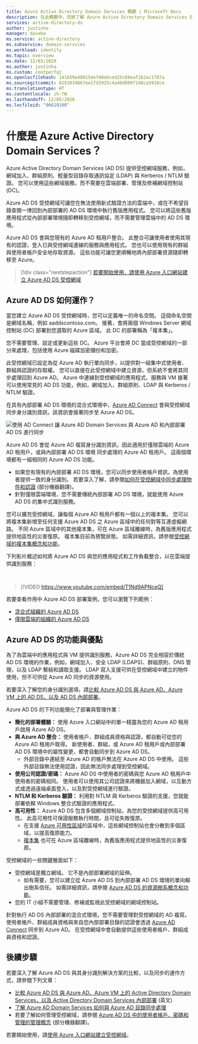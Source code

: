 ```yaml
---
title: Azure Active Directory Domain Services 概觀 | Microsoft Docs
description: 在此概觀中，您將了解 Azure Active Directory Domain Services 提供的內容，以及如何在您的組織中使用它來提供身分識別服務給雲端中的應用程式與服務。
services: active-directory-ds
author: justinha
manager: daveba
ms.service: active-directory
ms.subservice: domain-services
ms.workload: identity
ms.topic: overview
ms.date: 12/03/2020
ms.author: justinha
ms.custom: contperfq1
ms.openlocfilehash: 141b59e400154ef40ebced25c69eaf162ac1787a
ms.sourcegitcommit: 8192034867ee1fd3925c4a48d890f140ca3918ce
ms.translationtype: HT
ms.contentlocale: zh-TW
ms.lasthandoff: 12/05/2020
ms.locfileid: "96619108"
---
```

# <a name="what-is-azure-active-directory-domain-services"></a>什麼是 Azure Active Directory Domain Services？

Azure Active Directory Domain Services (AD DS) 提供受控網域服務，例如，網域加入、群組原則、輕量型目錄存取通訊協定 (LDAP) 與 Kerberos / NTLM 驗證。 您可以使用這些網域服務，而不需要在雲端部署、管理及修補網域控制站 (DC)。

Azure AD DS 受控網域可讓您在無法使用新式驗證方法的雲端中，或在不希望目錄查閱一律回到內部部署的 AD DS 環境中執行舊版應用程式。 您可以將這些舊版應用程式從內部部署環境隨即轉移到受控網域，而不需要管理雲端中的 AD DS 環境。

Azure AD DS 會與您現有的 Azure AD 租用戶整合。 此整合可讓使用者使用其現有的認證，登入已與受控網域連線的服務與應用程式。 您也可以使用現有的群組與使用者帳戶安全地存取資源。 這些功能可讓您更順暢地將內部部署資源隨即轉移至 Azure。

> [!div class="nextstepaction"]
> [若要開始使用，請使用 Azure 入口網站建立 Azure AD DS 受控網域][tutorial-create]

## <a name="how-does-azure-ad-ds-work"></a>Azure AD DS 如何運作？

當您建立 Azure AD DS 受控網域時，您可以定義唯一的命名空間。 這個命名空間是網域名稱，例如 aaddscontoso.com。 接著，會將兩個 Windows Server 網域控制站 (DC) 部署到您選取的 Azure 區域。 此 DC 的部署稱為「複本集」。

您不需要管理、設定或更新這些 DC。 Azure 平台會將 DC 當成受控網域的一部分來處理，包括使用 Azure 磁碟加密備份和加密。

此受控網域已設定為從 Azure AD 執行單向同步，以提供對一組集中式使用者、群組與認證的存取權。 您可以直接在此受控網域中建立資源，但系統不會將其同步處理回到 Azure AD。 Azure 中連線到受控網域的應用程式、服務與 VM 接著可以使用常見的 AD DS 功能，例如，網域加入、群組原則、LDAP 與 Kerberos / NTLM 驗證。

在具有內部部署 AD DS 環境的混合式環境中，[Azure AD Connect][azure-ad-connect] 會與受控網域同步身分識別資訊，該資訊會接著同步至 Azure AD DS。

![使用 AD Connect 讓 Azure AD Domain Services 與 Azure AD 和內部部署 AD DS 進行同步](./media/active-directory-domain-services-design-guide/sync-topology.png)

Azure AD DS 會從 Azure AD 複寫身分識別資訊，因此適用於僅限雲端的 Azure AD 租用戶，或與內部部署 AD DS 環境 同步處理的 Azure AD 租用戶。 這兩個環境都有一組相同的 Azure AD DS 功能。

* 如果您有現有的內部部署 AD DS 環境，您可以同步使用者帳戶資訊，為使用者提供一致的身分識別。 若要深入了解，請參閱[如何在受控網域中同步處理物件和認證][synchronization] \(部分機器翻譯\)。
* 針對僅限雲端環境，您不需要傳統內部部署 AD DS 環境，就能使用 Azure AD DS 的集中式識別服務。

您可以擴充受控網域，讓每個 Azure AD 租用戶都有一個以上的複本集。 您可以將複本集新增至任何支援 Azure AD DS 之 Azure 區域中的任何對等互連虛擬網路。 不同 Azure 區域中的其他複本集，可在 Azure 區域離線時，為舊版應用程式提供地區性的災害復原。 複本集目前為預覽狀態。 如需詳細資訊，請參閱[受控網域的複本集概念和功能][concepts-replica-sets]。

下列影片概述如何將 Azure AD DS 與您的應用程式和工作負載整合，以在雲端提供識別服務：

<br />

>[!VIDEO https://www.youtube.com/embed/T1Nd9APNceQ]

若要查看作用中 Azure AD DS 部署案例，您可以瀏覽下列範例：

* [混合式組織的 Azure AD DS](scenarios.md#azure-ad-ds-for-hybrid-organizations)
* [僅限雲端的組織的 Azure AD DS](scenarios.md#azure-ad-ds-for-cloud-only-organizations)

## <a name="azure-ad-ds-features-and-benefits"></a>Azure AD DS 的功能與優點

為了為雲端中的應用程式與 VM 提供識別服務，Azure AD DS 完全相容於傳統 AD DS 環境的作業，例如，網域加入、安全 LDAP (LDAPS)、群組原則、DNS 管理，以及 LDAP 繫結和讀取支援。 LDAP 寫入支援可供在受控網域中建立的物件使用，但不可供從 Azure AD 同步的資源使用。

若要深入了解您的身分識別選項，請[比較 Azure AD DS 與 Azure AD、Azure VM 上的 AD DS，以及 AD DS 內部部署][compare]。

Azure AD DS 的下列功能簡化了部署與管理作業：

* **簡化的部署體驗：** 使用 Azure 入口網站中的單一精靈為您的 Azure AD 租用戶啟用 Azure AD DS。
* **與 Azure AD 整合：** 使用者帳戶、群組成員資格與認證，都自動可從您的 Azure AD 租用戶取得。 新使用者、群組，或 Azure AD 租用戶或內部部署 AD DS 環境中的屬性變更，都會自動同步到 Azure AD DS。
    * 外部目錄中連結至 Azure AD 的帳戶無法在 Azure AD DS 中使用。 這些外部目錄無法使用認證，因此無法同步處理到受控網域。
* **使用公司認證/密碼：** Azure AD DS 中使用者的密碼與您 Azure AD 租用戶中使用者的密碼相同。 使用者可以使用其公司認證來將機器加入網域，以互動方式或透過遠端桌面登入，以及對受控網域進行驗證。
* **NTLM 和 Kerberos 驗證：** 利用對 NTLM 與 Kerberos 驗證的支援，您就能部署依賴 Windows 整合式驗證的應用程式。
* **高可用性：** Azure AD DS 包含多個網域控制站，為您的受控網域提供高可用性。 此高可用性可保證服務執行時間，且可從失敗復原。
    * 在支援 [Azure 可用性區域][availability-zones]的區域中，這些網域控制站也會分散到多個區域，以提高復原能力。
    * [複本集][concepts-replica-sets] 也可在 Azure 區域離線時，為舊版應用程式提供地區性的災害復原。

受控網域的一些關鍵層面如下：

* 受控網域是獨立網域。 它不是內部部署網域的延伸。
    * 如有需要，您可以建立從 Azure AD DS 到內部部署 AD DS 環境的單向輸出樹系信任。 如需詳細資訊，請參閱 [Azure AD DS 的資源樹系概念和功能][ forest-trusts]。
* 您的 IT 小組不需要管理、修補或監視此受控網域的網域控制站。

針對執行 AD DS 內部部署的混合式環境，您不需要管理對受控網域的 AD 複寫。 使用者帳戶、群組成員資格與來自您內部部署目錄的認證會透過 [Azure AD Connect][azure-ad-connect] 同步到 Azure AD。 在受控網域中會自動提供這些使用者帳戶、群組成員資格和認證。

## <a name="next-steps"></a>後續步驟

若要深入了解 Azure AD DS 與其身分識別解決方案的比較，以及同步的運作方式，請參閱下列文章：

* [比較 Azure AD DS 與 Azure AD、Azure VM 上的 Active Directory Domain Services，以及 Active Directory Domain Services 內部部署][compare] \(英文\)
* [了解 Azure AD Domain Services 如何與 Azure AD 目錄同步處理][synchronization]
* 若要了解如何管理受控網域，請參閱 [Azure AD DS 中的使用者帳戶、密碼和管理的管理概念][administration-concepts] \(部分機器翻譯\)。

若要開始使用，請[使用 Azure 入口網站建立受控網域][tutorial-create]。

<!-- INTERNAL LINKS -->
[compare]: compare-identity-solutions.md
[synchronization]: synchronization.md
[tutorial-create]: tutorial-create-instance.md
[azure-ad-connect]: ../active-directory/hybrid/whatis-azure-ad-connect.md
[password-hash-sync]: ../active-directory/hybrid/how-to-connect-password-hash-synchronization.md
[availability-zones]: ../availability-zones/az-overview.md
[forest-trusts]: concepts-resource-forest.md
[administration-concepts]: administration-concepts.md
[synchronization]: synchronization.md
[concepts-replica-sets]: concepts-replica-sets.md
